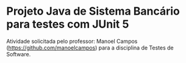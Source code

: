 # Projeto Java de Sistema Bancário para testes com JUnit 5

Atividade solicitada pelo professor: Manoel Campos (https://github.com/manoelcampos) para a disciplina de Testes de Software.

